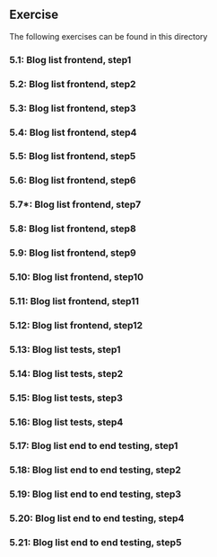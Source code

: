 ## Exercise

The following exercises can be found in this directory

### 5.1: Blog list frontend, step1

### 5.2: Blog list frontend, step2

### 5.3: Blog list frontend, step3

### 5.4: Blog list frontend, step4

### 5.5: Blog list frontend, step5

### 5.6: Blog list frontend, step6

### 5.7*: Blog list frontend, step7

### 5.8: Blog list frontend, step8

### 5.9: Blog list frontend, step9

### 5.10: Blog list frontend, step10

### 5.11: Blog list frontend, step11

### 5.12: Blog list frontend, step12

### 5.13: Blog list tests, step1

### 5.14: Blog list tests, step2

### 5.15: Blog list tests, step3

### 5.16: Blog list tests, step4

### 5.17: Blog list end to end testing, step1

### 5.18: Blog list end to end testing, step2

### 5.19: Blog list end to end testing, step3

### 5.20: Blog list end to end testing, step4

### 5.21: Blog list end to end testing, step5